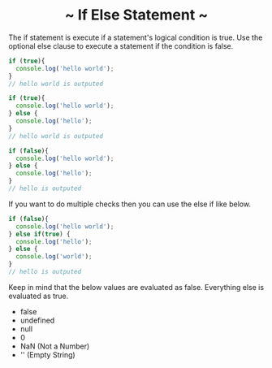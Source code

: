 <h1 align='center'>~ If Else Statement ~</h1>

<p>The if statement is execute if a statement's logical condition is true. Use the optional else clause to execute a statement if the condition is false.</p>

```javascript
if (true){
  console.log('hello world');
}
// hello world is outputed
```

```javascript
if (true){
  console.log('hello world');
} else {
  console.log('hello');
}
// hello world is outputed
```

```javascript
if (false){
  console.log('hello world');
} else {
  console.log('hello');
}
// hello is outputed
```

<p>If you want to do multiple checks then you can use the else if like below.</p>

```javascript
if (false){
  console.log('hello world');
} else if(true) {
  console.log('hello');
} else {
  console.log('world');
}
// hello is outputed
```

<p>Keep in mind that the below values are evaluated as false. Everything else is evaluated as true.</p>

<ul>
  <li>false</li>
  <li>undefined</li>
  <li>null</li>
  <li>0</li>
  <li>NaN (Not a Number)</li>
  <li>'' (Empty String)</li>
</ul>
